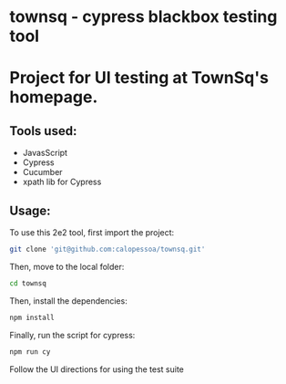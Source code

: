 # townsq - cypress blackbox testing tool

# Project for UI testing at TownSq's homepage.

## Tools used:
- JavasScript
- Cypress
- Cucumber
- xpath lib for Cypress

## Usage:

To use this 2e2 tool, first import the project:

```bash
git clone 'git@github.com:calopessoa/townsq.git'
```
Then, move to the local folder:

```bash
cd townsq
```
Then, install the dependencies:

```bash
npm install
```
Finally, run the script for cypress:

```bash
npm run cy
```
Follow the UI directions for using the test suite

